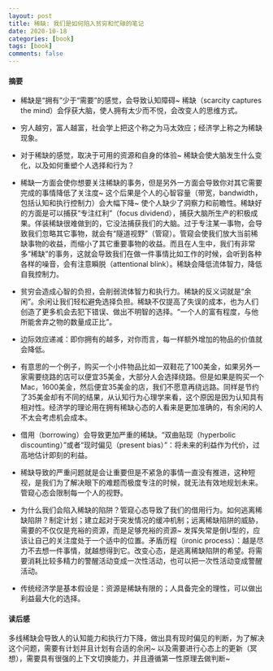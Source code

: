 ```yaml
---
layout: post
title: 稀缺: 我们是如何陷入贫穷和忙碌的笔记
date: 2020-10-18
categories: [book]
tags: [book]
comments: false
---
```


#### 

#### 摘要

- 稀缺是“拥有”少于“需要”的感觉，会导致认知障碍~ 稀缺（scarcity captures the mind）会俘获大脑，使人拥有太少而不悦，会改变人的思维方式。

- 穷人越穷，富人越富，社会学上把这个称之为马太效应；经济学上称之为稀缺现象。
- 对于稀缺的感觉，取决于可用的资源和自身的体验~ 稀缺会使大脑发生什么变化，以及如何重塑个人选择和行为？
- 稀缺一方面会使你想要关注稀缺的事务，但是另外一方面会导致你对其它需要完成的事情降低了关注度~ 这个后果是个人的心智容量（带宽，bandwidth，包括认知和执行控制力）会大幅下降~ 使个人缺少了洞察力和前瞻性。稀缺好的方面是可以捕获“专注红利”（focus dividend），捕获大脑所生产的积极成果。佯装稀缺很难做到的，它没法捕获我们的大脑。过于专注某一事物，会导致我们忽略其它事物，就会有“隧道视野”（管窥）。管窥会使我们放大当前稀缺事物的收益，而缩小了其它重要事物的收益。而且在人生中，我们有非常多“稀缺”的事务，这就会导致我们在做一件事情比如工作的时候，会听到各种各样的噪音，会有注意瞬脱（attentional blink）。稀缺会降低流体智力，降低自我控制力。
- 贫穷会造成心智的负担，会削弱流体智力和执行力。稀缺的反义词就是“余闲”。余闲让我们轻松避免选择负担。稀缺不仅提高了失误的成本，也为人们创造了更多机会去犯下错误、做出不明智的选择。“一个人的富有程度，与他所能舍弃之物的数量成正比”。
- 边际效应递减：即你拥有的越多，对你而言，每一样额外增加的物品的价值就会降低。
- 有意思的一个例子，购买一个小件物品比如一双鞋花了100美金，如果另外一家需要绕路的店可以便宜35美金，大部分人会选择绕路。但是如果是购买一个Mac，1600美金，然后便宜35美金的店，我们不愿意再绕远路。同样是节约了35美金却有不同的结果，从认知行为心理学来看，这个原因是因为认知具有相对性。经济学的理论用在拥有稀缺心态的人看来是更加准确的，有余闲的人不太会考虑机会成本。
- 借用（borrowing）会导致更加严重的稀缺。“双曲贴现（hyperbolic discounting）”或者“现时偏见（present bias）”：将未来的利益作为代价，过高地估计即刻的利益。
- 稀缺导致的严重问题就是会让重要但是不紧急的事情一直没有推进，这种短视，是我们为了解决眼下的难题而极度专注的时候，就无法有效地规划未来。管窥心态会限制每一个人的视野。
- 为什么我们会陷入稀缺的陷阱？管窥心态导致了我们的借用行为。如何逃离稀缺陷阱？制定计划；建立起对于突发情况的缓冲机制；远离稀缺陷阱的威胁，需要的不仅仅是充裕的资源，而是足够充裕的资源~ 发挥失常是倒U型的，应该让自己的关注度处于一个适中的位置。矛盾历程（ironic process）：越是尽力不去想一件事情，就越想得到它。改变心态，是逃离稀缺陷阱的希望。将需要消耗比较多精力的警醒活动变成一次性活动，也可以把一次性活动变成警醒活动。
- 传统经济学是基本假设是：资源是稀缺有限的；人具备完全的理性，可以做出利益最大化的选择。



#### 读后感

多线稀缺会导致人的认知能力和执行力下降，做出具有现时偏见的判断，为了解决这个问题，需要有计划并且计划有合适的余闲~ 以及需要进行心态上的更新（冥想），需要具有很强的上下文切换能力，并且遵循第一性原理去做判断~ 